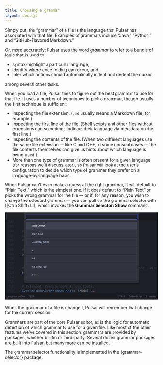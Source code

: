 ```yaml
---
title: Choosing a grammar
layout: doc.ejs
---
```


Simply put, the “grammar” of a file is the language that Pulsar has associated with that file. Examples of grammars include “Java,” “Python,” and “GitHub-Flavored Markdown.”

Or, more accurately: Pulsar uses the word _grammar_ to refer to a bundle of logic that is used to

* syntax-highlight a particular language,
* identify where code folding can occur, and
* infer which actions should automatically indent and dedent the cursor

among several other tasks.

When you load a file, Pulsar tries to figure out the best grammar to use for that file. It uses a number of techniques to pick a grammar, though usually the first technique is sufficient:

* Inspecting the file extension. (`.md` usually means a Markdown file, for example.)
* Inspecting the first line of the file. (Shell scripts and other files without extensions can sometimes indicate their language via metadata on the first line.)
* Inspecting the contents of the file. (When two different languages use the same file extension — like C and C++, in some unusual cases — the file contents themselves can give us hints about which language is being used.)
* More than one type of grammar is often present for a given language (for reasons we’ll discuss later), so Pulsar will look at the user’s configuration to decide which type of grammar they prefer on a language-by-language basis.

When Pulsar can’t even make a guess at the right grammar, it will default to “Plain Text,” which is the simplest one. If it does default to “Plain Text” or picks the wrong grammar for the file — or if, for any reason, you wish to change the selected grammar — you can pull up the grammar selector with [[Ctrl+Shift+L]], which invokes the **Grammar Selector: Show** command.

![Grammar Selector](/img/atom/grammar.png "Grammar Selector")

When the grammar of a file is changed, Pulsar will remember that change for the current session.

Grammars are part of the core Pulsar editor, as is the logic for automatic detection of which grammar to use for a given file. Like most of the other features we’ve covered in this section, grammars are provided by packages, whether builtin or third-party. Several dozen grammar packages are built into Pulsar, but many more can be installed.

The grammar selector functionality is implemented in the {grammar-selector} package.
